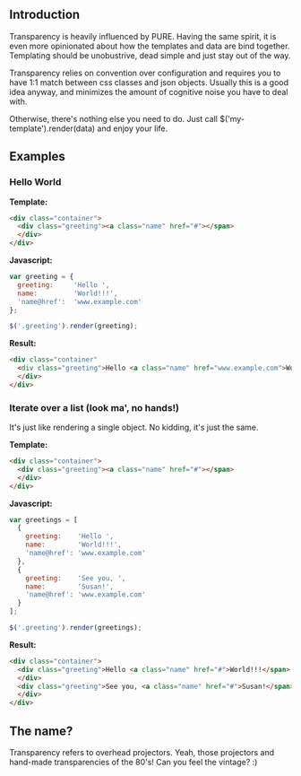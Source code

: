 ## Introduction

Transparency is heavily influenced by PURE. Having the same spirit, it is even more opinionated about how the templates and data are bind together. Templating should be unobustrive, dead simple and just stay out of the way.

Transparency relies on convention over configuration and requires you to have 1:1 match between css classes and json objects. Usually this is a good idea anyway, and minimizes the amount of cognitive noise you have to deal with. 

Otherwise, there's nothing else you need to do. Just call $('my-template').render(data) and enjoy your life.

## Examples

### Hello World

**Template:**

```html
<div class="container">
  <div class="greeting"><a class="name" href="#"></span>
  </div>
</div>
```

**Javascript:**

```js
var greeting = {
  greeting:     'Hello ',
  name:         'World!!!',
  'name@href':  'www.example.com'
};

$('.greeting').render(greeting);
```

**Result:**

```html
<div class="container"
  <div class="greeting">Hello <a class="name" href="www.example.com">World!!!</span>
  </div>
</div>
```

### Iterate over a list (look ma', no hands!)

It's just like rendering a single object. No kidding, it's just the same.

**Template:**

```html
<div class="container">
  <div class="greeting"><a class="name" href="#"></span>
  </div>
</div>
```

**Javascript:**

```js
var greetings = [
  {
    greeting:    'Hello ',
    name:        'World!!!',
    'name@href': 'www.example.com'
  },
  {
    greeting:    'See you, ',
    name:        'Susan!',
    'name@href': 'www.example.com'
  }
];

$('.greeting').render(greetings);
```

**Result:**

```html
<div class="container">
  <div class="greeting">Hello <a class="name" href="#">World!!!</span>
  </div>
  <div class="greeting">See you, <a class="name" href="#">Susan!</span>
  </div>
</div>
```

## The name?

Transparency refers to overhead projectors. Yeah, those projectors and hand-made transparencies of the 80's! Can you feel the vintage? :)
